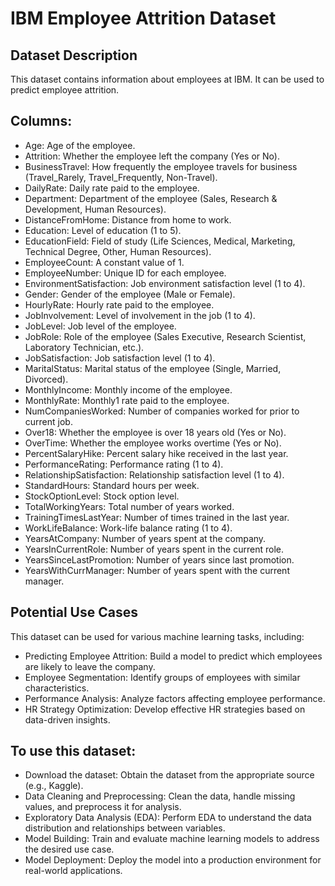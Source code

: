 # IBM Employee Attrition Dataset

## Dataset Description

This dataset contains information about employees at IBM. It can be used to predict employee attrition.

## Columns:

* Age: Age of the employee.
* Attrition: Whether the employee left the company (Yes or No).
* BusinessTravel: How frequently the employee travels for business (Travel_Rarely, Travel_Frequently, Non-Travel).
* DailyRate: Daily rate paid to the employee.
* Department: Department of the employee (Sales, Research & Development, Human Resources).
* DistanceFromHome: Distance from home to work.
* Education: Level of education (1 to 5).
* EducationField: Field of study (Life Sciences, Medical, Marketing, Technical Degree, Other, Human Resources).
* EmployeeCount: A constant value of 1.
* EmployeeNumber: Unique ID for each employee.
* EnvironmentSatisfaction: Job environment satisfaction level (1 to 4).
* Gender: Gender of the employee (Male or Female).
* HourlyRate: Hourly rate paid to the employee.
* JobInvolvement: Level of involvement in the job (1 to 4).
* JobLevel: Job level of the employee.
* JobRole: Role of the employee (Sales Executive, Research Scientist, Laboratory Technician, etc.).
* JobSatisfaction: Job satisfaction level (1 to 4).
* MaritalStatus: Marital status of the employee (Single, Married, Divorced).
* MonthlyIncome: Monthly income of the employee.
* MonthlyRate: Monthly1 rate paid to the employee.   
* NumCompaniesWorked: Number of companies worked for prior to current job.
* Over18: Whether the employee is over 18 years old (Yes or No).
* OverTime: Whether the employee works overtime (Yes or No).
* PercentSalaryHike: Percent salary hike received in the last year.
* PerformanceRating: Performance rating (1 to 4).
* RelationshipSatisfaction: Relationship satisfaction level (1 to 4).
* StandardHours: Standard hours per week.
* StockOptionLevel: Stock option level.
* TotalWorkingYears: Total number of years worked.
* TrainingTimesLastYear: Number of times trained in the last year.
* WorkLifeBalance: Work-life balance rating (1 to 4).
* YearsAtCompany: Number of years spent at the company.
* YearsInCurrentRole: Number of years spent in the current role.
* YearsSinceLastPromotion: Number of years since last promotion.
* YearsWithCurrManager: Number of years spent with the current manager.

## Potential Use Cases

This dataset can be used for various machine learning tasks, including:

* Predicting Employee Attrition: Build a model to predict which employees are likely to leave the company.
* Employee Segmentation: Identify groups of employees with similar characteristics.
* Performance Analysis: Analyze factors affecting employee performance.
* HR Strategy Optimization: Develop effective HR strategies based on data-driven insights.

## To use this dataset:

* Download the dataset: Obtain the dataset from the appropriate source (e.g., Kaggle).
* Data Cleaning and Preprocessing: Clean the data, handle missing values, and preprocess it for analysis.
* Exploratory Data Analysis (EDA): Perform EDA to understand the data distribution and relationships between variables.
* Model Building: Train and evaluate machine learning models to address the desired use case.
* Model Deployment: Deploy the model into a production environment for real-world applications.
